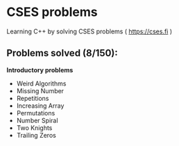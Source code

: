 # CSES problems
Learning C++ by solving CSES problems ( https://cses.fi )

## Problems solved (8/150):
**Introductory problems**
- Weird Algorithms
- Missing Number
- Repetitions
- Increasing Array
- Permutations
- Number Spiral
- Two Knights
- Trailing Zeros
